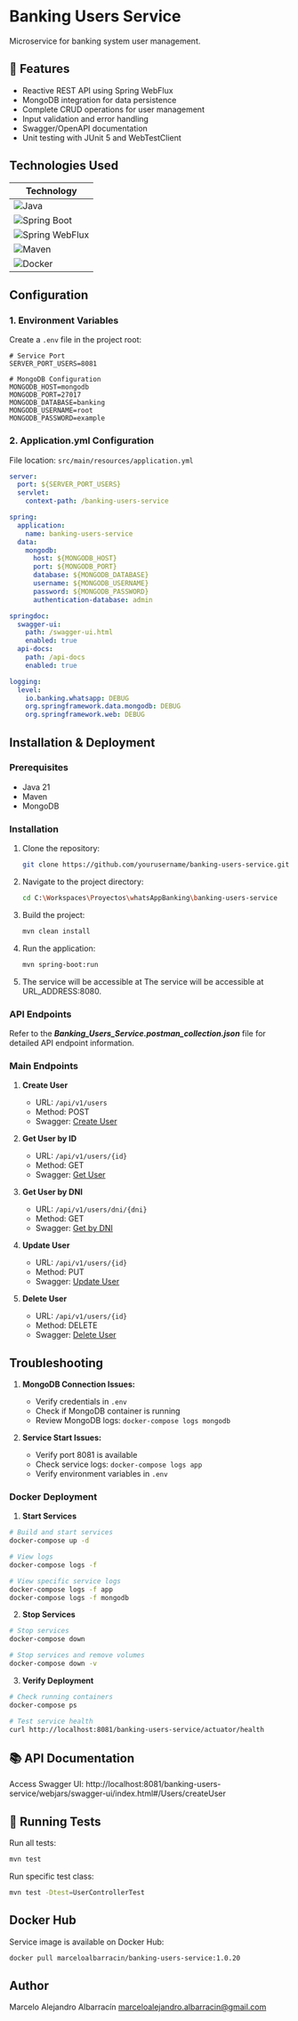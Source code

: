 # Banking Users Service

Microservice for banking system user management.

## 🚀 Features
- Reactive REST API using Spring WebFlux
- MongoDB integration for data persistence
- Complete CRUD operations for user management
- Input validation and error handling
- Swagger/OpenAPI documentation
- Unit testing with JUnit 5 and WebTestClient

## Technologies Used
| Technology         |
|--------------------|
| ![Java](https://img.shields.io/badge/Java-21-007396?logo=java&logoColor=white)               |
| ![Spring Boot](https://img.shields.io/badge/Spring%20Boot-3.3.3-6DB33F?logo=spring-boot&logoColor=white)        |
| ![Spring WebFlux](https://img.shields.io/badge/Spring%20WebFlux-3.3.3-6DB33F?logo=spring&logoColor=white)    |
| ![Maven](https://img.shields.io/badge/Maven-3.6.3-C71A36?logo=apache-maven&logoColor=white)              |
| ![Docker](https://img.shields.io/badge/Docker-20.10.7-2496ED?logo=docker&logoColor=white)              |


## Configuration

### 1. Environment Variables

Create a `.env` file in the project root:

```env
# Service Port
SERVER_PORT_USERS=8081

# MongoDB Configuration
MONGODB_HOST=mongodb
MONGODB_PORT=27017
MONGODB_DATABASE=banking
MONGODB_USERNAME=root
MONGODB_PASSWORD=example
```

### 2. Application.yml Configuration

File location: `src/main/resources/application.yml`

```yaml
server:
  port: ${SERVER_PORT_USERS}
  servlet:
    context-path: /banking-users-service

spring:
  application:
    name: banking-users-service
  data:
    mongodb:
      host: ${MONGODB_HOST}
      port: ${MONGODB_PORT}
      database: ${MONGODB_DATABASE}
      username: ${MONGODB_USERNAME}
      password: ${MONGODB_PASSWORD}
      authentication-database: admin

springdoc:
  swagger-ui:
    path: /swagger-ui.html
    enabled: true
  api-docs:
    path: /api-docs
    enabled: true

logging:
  level:
    io.banking.whatsapp: DEBUG
    org.springframework.data.mongodb: DEBUG
    org.springframework.web: DEBUG
```

## Installation & Deployment

### Prerequisites
- Java 21
- Maven
- MongoDB

### Installation
1. Clone the repository:
   ```bash
   git clone https://github.com/yourusername/banking-users-service.git

2. Navigate to the project directory:
   ```bash
   cd C:\Workspaces\Proyectos\whatsAppBanking\banking-users-service

3. Build the project:
   ```bash
   mvn clean install

4. Run the application:
   ```bash
   mvn spring-boot:run

5. The service will be accessible at  The service will be accessible at URL_ADDRESS:8080. 

### API Endpoints
 Refer to the ***Banking_Users_Service.postman_collection.json*** file for detailed API endpoint information.

### Main Endpoints

1. **Create User**
   - URL: `/api/v1/users`
   - Method: POST
   - Swagger: [Create User](http://localhost:8081/banking-users-service/webjars/swagger-ui/index.html#/Users/createUser)

2. **Get User by ID**
   - URL: `/api/v1/users/{id}`
   - Method: GET
   - Swagger: [Get User](http://localhost:8081/banking-users-service/webjars/swagger-ui/index.html#/Users/getUserById)

3. **Get User by DNI**
   - URL: `/api/v1/users/dni/{dni}`
   - Method: GET
   - Swagger: [Get by DNI](http://localhost:8081/banking-users-service/webjars/swagger-ui/index.html#/Users/getUserByDni)

4. **Update User**
   - URL: `/api/v1/users/{id}`
   - Method: PUT
   - Swagger: [Update User](http://localhost:8081/banking-users-service/webjars/swagger-ui/index.html#/Users/updateUser)

5. **Delete User**
   - URL: `/api/v1/users/{id}`
   - Method: DELETE
   - Swagger: [Delete User](http://localhost:8081/banking-users-service/webjars/swagger-ui/index.html#/Users/deleteUser)

## Troubleshooting

1. **MongoDB Connection Issues:**
   - Verify credentials in `.env`
   - Check if MongoDB container is running
   - Review MongoDB logs: `docker-compose logs mongodb`

2. **Service Start Issues:**
   - Verify port 8081 is available
   - Check service logs: `docker-compose logs app`
   - Verify environment variables in `.env`

### Docker Deployment

1. **Start Services**
```bash
# Build and start services
docker-compose up -d

# View logs
docker-compose logs -f

# View specific service logs
docker-compose logs -f app
docker-compose logs -f mongodb
```

2. **Stop Services**
```bash
# Stop services
docker-compose down

# Stop services and remove volumes
docker-compose down -v
```

3. **Verify Deployment**
```bash
# Check running containers
docker-compose ps

# Test service health
curl http://localhost:8081/banking-users-service/actuator/health
```

## 📚 API Documentation

Access Swagger UI: http://localhost:8081/banking-users-service/webjars/swagger-ui/index.html#/Users/createUser


## 🧪 Running Tests

Run all tests:
```bash
mvn test
```

Run specific test class:
```bash
mvn test -Dtest=UserControllerTest
```



## Docker Hub

Service image is available on Docker Hub:
```bash
docker pull marceloalbarracin/banking-users-service:1.0.20
```

## Author
Marcelo Alejandro Albarracín
marceloalejandro.albarracin@gmail.com




